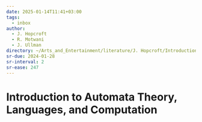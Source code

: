 ```yaml
---
date: 2025-01-14T11:41+03:00
tags:
  - inbox
author:
  - J. Hopcroft
  - R. Motwani
  - J. Ullman
directory: ~/Arts_and_Entertainment/literature/J. Hopcroft/Introduction to Automata Theory, Languages, and Computation (2380)/
sr-due: 2024-01-28
sr-interval: 2
sr-ease: 247
---
```


# Introduction to Automata Theory, Languages, and Computation
